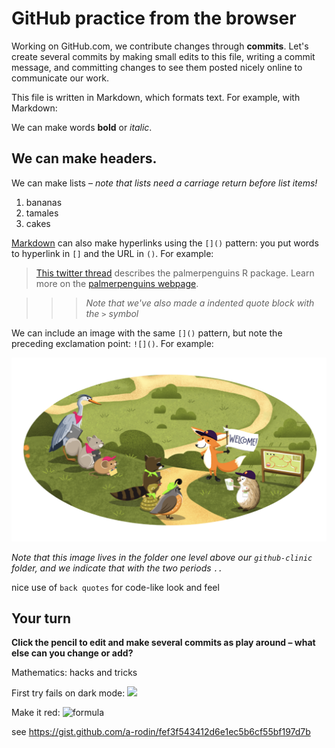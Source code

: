 # GitHub practice from the browser

Working on GitHub.com, we contribute changes through **commits**. Let's create several commits by making small edits to this file, writing a commit message, and committing changes to see them posted nicely online to communicate our work. 

This file is written in Markdown, which formats text. For example, with Markdown:

We can make words **bold** or *italic*.

## We can make headers.

We can make lists – *note that lists need a carriage return before list items!*

1. bananas
2. tamales
3. cakes

[Markdown](https://quarto.org/docs/authoring/markdown-basics.html) can also make hyperlinks using the `[]()` pattern: you put words to hyperlink in `[]` and the URL in `()`. For example:

> [This twitter thread](https://twitter.com/allison_horst/status/1287772985630191617) describes the palmerpenguins R package. 
Learn more on the [palmerpenguins webpage](https://allisonhorst.github.io/palmerpenguins).

>>> *Note that we've also made a indented quote block with the `>` symbol*

We can include an image with the same `[]()` pattern, but note the preceding exclamation point: `![]()`. For example: 

![](../horst-champions-trailhead.png)

*Note that this image lives in the folder one level above our `github-clinic` folder, and we indicate that with the two periods `..`* 

nice use of `back quotes` for code-like look and feel

## Your turn

**Click the pencil to edit and make several commits as play around – what else can you change or add?**


Mathematics: hacks and tricks 

First try fails on dark mode: 
<img src="https://render.githubusercontent.com/render/math?math=e^{i \pi} = -1">

Make it red: 
![formula](https://render.githubusercontent.com/render/math?math=\color{red}\large\f(x)=sin(x))

see https://gist.github.com/a-rodin/fef3f543412d6e1ec5b6cf55bf197d7b
